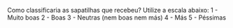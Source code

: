 Como classificaria as sapatilhas que recebeu? Utilize a escala abaixo:
1 - Muito boas
2 - Boas
3 - Neutras (nem boas nem más)
4 - Más
5 - Péssimas